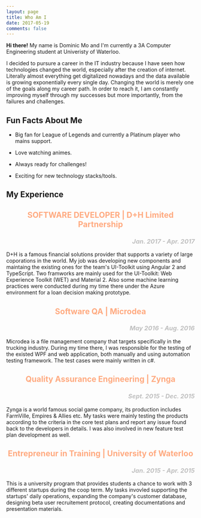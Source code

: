 ```yaml
---
layout: page
title: Who Am I
date: 2017-05-19
comments: false
---
```


<p><b>Hi there!</b> My name is Dominic Mo and I'm currently a 3A Computer Engineering student at Univeristy of Waterloo.</p>


<p>I decided to pursure a career in the IT industry because I have seen how technologies changed the world, especially after the creation of internet.
Literally almost everything get digitalized nowadays and the data available is growing exponentially every single day. Changing the world is merely one of the goals
along my career path. In order to reach it, I am constantly improving myself through my successes but more importantly, from the failures and challenges.</p>

## Fun Facts About Me

* Big fan for League of Legends and currently a Platinum player who mains support.

* Love watching animes.

* Always ready for challenges!

* Exciting for new technology stacks/tools.

## My Experience

<center><h2 style="color: #ffaa80;">SOFTWARE DEVELOPER	|	D+H Limited Partnership</h2></center>
<center><h3 style="text-align: right; color: #bfbfbf;"><i>Jan. 2017 - Apr. 2017</i></h3></center>
<p>D+H is a famous financial solutions provider that supports a variety of large coporations in the world.
My job was developing new components and maintaing the existing ones for the team's UI-Toolkit using Angular 2 and TypeScript.
Two framworks are mainly used for the UI-Toolkit: Web Experience Toolkit (WET) and Material 2.
Also some machine learning practices were conducted during my time there under the Azure environment for a loan decision making prototype.</p>

<center><h2 style="color: #ffaa80;">Software QA	|	Microdea</h2></center>
<center><h3 style="text-align: right; color: #bfbfbf;"><i>May 2016 - Aug. 2016</i></h3></center>
<p>Microdea is a file management company that targets specifically in the trucking industry. During my time there, I was responsible for the testing of the existed WPF and web application, 
both manually and using automation testing framework. The test cases were mainly written in c#.</p>

<center><h2 style="color: #ffaa80;">Quality Assurance Engineering	|	Zynga</h2></center>
<center><h3 style="text-align: right; color: #bfbfbf;"><i>Sept. 2015 - Dec. 2015</i></h3></center>
<p>Zynga is a world famous social game company, its production includes FarmVille, Empires & Allies etc. My tasks were mainly testing the products according to the criteria in the 
 core test plans and report any issue found back to the developers in details. I was also involved in new feature test plan development as well.</p>

 <center><h2 style="color: #ffaa80;">Entrepreneur in Training	|	University of Waterloo</h2></center>
<center><h3 style="text-align: right; color: #bfbfbf;"><i>Jan. 2015 - Apr. 2015</i></h3></center>
<p>This is a university program that provides students a chance to work with 3 different startups during the coop term. My tasks invovled supporting the startups' daily operations, expanding 
the company's customer database, designing beta user recruitement protocol, creating documentations and presentation materials.</p>







